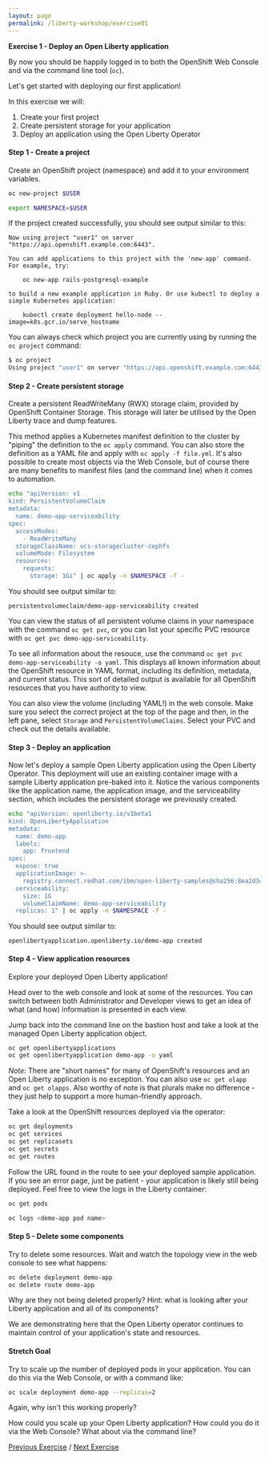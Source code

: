 ```yaml
---
layout: page
permalink: /liberty-workshop/exercise01
---
```

__Exercise 1 - Deploy an Open Liberty application__

By now you should be happily logged in to both the OpenShift Web Console and via the command line tool (`oc`).

Let's get started with deploying our first application!

In this exercise we will:
1. Create your first project
1. Create persistent storage for your application
1. Deploy an application using the Open Liberty Operator

#### Step 1 - Create a project
Create an OpenShift project (namespace) and add it to your environment variables.
```bash
oc new-project $USER

export NAMESPACE=$USER
```

If the project created successfully, you should see output similar to this:
```text
Now using project "user1" on server "https://api.openshift.example.com:6443".

You can add applications to this project with the 'new-app' command. For example, try:

    oc new-app rails-postgresql-example

to build a new example application in Ruby. Or use kubectl to deploy a simple Kubernetes application:

    kubectl create deployment hello-node --image=k8s.gcr.io/serve_hostname
```

You can always check which project you are currently using by running the `oc project` command:
```bash
$ oc project
Using project "user1" on server "https://api.openshift.example.com:6443".
```

#### Step 2 - Create persistent storage
Create a persistent ReadWriteMany (RWX) storage claim, provided by OpenShift Container Storage. This storage will later be utilised by the Open Liberty trace and dump features.

This method applies a Kubernetes manifest definition to the cluster by "piping" the definition to the `oc apply` command. You can also store the definition as a YAML file and apply with `oc apply -f file.yml`. It's also possible to create most objects via the Web Console, but of course there are many benefits to manifest files (and the command line) when it comes to automation.
```bash
echo "apiVersion: v1
kind: PersistentVolumeClaim
metadata:
  name: demo-app-serviceability
spec:
  accessModes:
    - ReadWriteMany
  storageClassName: ocs-storagecluster-cephfs
  volumeMode: Filesystem
  resources:
    requests:
      storage: 1Gi" | oc apply -n $NAMESPACE -f -
```

You should see output similar to:
```text
persistentvolumeclaim/demo-app-serviceability created
```

You can view the status of all persistent volume claims in your namespace with the command `oc get pvc`, or you can list your specific PVC resource with `oc get pvc demo-app-serviceability`.

To see all information about the resouce, use the command `oc get pvc demo-app-serviceability -o yaml`. This displays all known information about the OpenShift resource in YAML format, including its definition, metadata, and current status. This sort of detailed output is available for all OpenShift resources that you have authority to view.

You can also view the volume (including YAML!) in the web console. Make sure you select the correct project at the top of the page and then, in the left pane, select `Storage` and `PersistentVolumeClaims`. Select your PVC and check out the details available.

#### Step 3 - Deploy an application
Now let's deploy a sample Open Liberty application using the Open Liberty Operator. This deployment will use an existing container image with a sample Liberty application pre-baked into it. Notice the various components like the application name, the application image, and the serviceability section, which includes the persistent storage we previously created.
```bash
echo "apiVersion: openliberty.io/v1beta1
kind: OpenLibertyApplication
metadata:
  name: demo-app
  labels:
    app: frontend
spec:
  expose: true
  applicationImage: >-
    registry.connect.redhat.com/ibm/open-liberty-samples@sha256:8ea2d3405ff2829d93c5dda4dab5d695ea8ead34e804aaf6e39ea84f53a15ee4
  serviceability:
    size: 1G
    volumeClaimName: demo-app-serviceability
  replicas: 1" | oc apply -n $NAMESPACE -f -
```

You should see output similar to:
```text
openlibertyapplication.openliberty.io/demo-app created
```

#### Step 4 - View application resources
Explore your deployed Open Liberty application!

Head over to the web console and look at some of the resources. You can switch between both Administrator and Developer views to get an idea of what (and how) information is presented in each view.

Jump back into the command line on the bastion host and take a look at the managed Open Liberty application object.
```bash
oc get openlibertyapplications
oc get openlibertyapplication demo-app -o yaml
```

_Note:_ There are "short names" for many of OpenShift's resources and an Open Liberty application is no exception. You can also use `oc get olapp` and `oc get olapps`. Also worthy of note is that plurals make no difference - they just help to support a more human-friendly approach.

Take a look at the OpenShift resources deployed via the operator:
```bash
oc get deployments
oc get services
oc get replicasets
oc get secrets
oc get routes
```

Follow the URL found in the route to see your deployed sample application. If you see an error page, just be patient - your application is likely still being deployed. Feel free to view the logs in the Liberty container:
```bash
oc get pods

oc logs <demo-app pod name>
```

#### Step 5 - Delete some components
Try to delete some resources. Wait and watch the topology view in the web console to see what happens:
```bash
oc delete deployment demo-app
oc delete route demo-app
```
Why are they not being deleted properly? Hint: what is looking after your Liberty application and all of its components?

We are demonstrating here that the Open Liberty operator continues to maintain control of your application's state and resources.

#### Stretch Goal
Try to scale up the number of deployed pods in your application. You can do this via the Web Console, or with a command like:
```bash
oc scale deployment demo-app --replicas=2
```
Again, why isn't this working properly?

How could you scale up your Open Liberty application? How could you do it via the Web Console? What about via the command line?


[Previous Exercise](setup) / [Next Exercise](exercise02)
